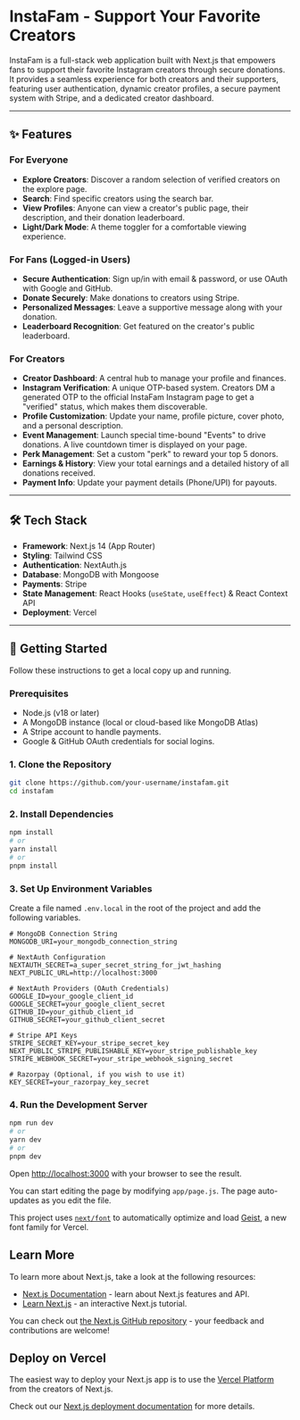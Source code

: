 # InstaFam - Support Your Favorite Creators

InstaFam is a full-stack web application built with Next.js that empowers fans to support their favorite Instagram creators through secure donations. It provides a seamless experience for both creators and their supporters, featuring user authentication, dynamic creator profiles, a secure payment system with Stripe, and a dedicated creator dashboard.

---

## ✨ Features

### For Everyone
- **Explore Creators**: Discover a random selection of verified creators on the explore page.
- **Search**: Find specific creators using the search bar.
- **View Profiles**: Anyone can view a creator's public page, their description, and their donation leaderboard.
- **Light/Dark Mode**: A theme toggler for a comfortable viewing experience.

### For Fans (Logged-in Users)
- **Secure Authentication**: Sign up/in with email & password, or use OAuth with Google and GitHub.
- **Donate Securely**: Make donations to creators using Stripe.
- **Personalized Messages**: Leave a supportive message along with your donation.
- **Leaderboard Recognition**: Get featured on the creator's public leaderboard.

### For Creators
- **Creator Dashboard**: A central hub to manage your profile and finances.
- **Instagram Verification**: A unique OTP-based system. Creators DM a generated OTP to the official InstaFam Instagram page to get a "verified" status, which makes them discoverable.
- **Profile Customization**: Update your name, profile picture, cover photo, and a personal description.
- **Event Management**: Launch special time-bound "Events" to drive donations. A live countdown timer is displayed on your page.
- **Perk Management**: Set a custom "perk" to reward your top 5 donors.
- **Earnings & History**: View your total earnings and a detailed history of all donations received.
- **Payment Info**: Update your payment details (Phone/UPI) for payouts.

---

## 🛠️ Tech Stack

- **Framework**: Next.js 14 (App Router)
- **Styling**: Tailwind CSS
- **Authentication**: NextAuth.js
- **Database**: MongoDB with Mongoose
- **Payments**: Stripe
- **State Management**: React Hooks (`useState`, `useEffect`) & React Context API
- **Deployment**: Vercel

---

## 🚀 Getting Started

Follow these instructions to get a local copy up and running.

### Prerequisites

- Node.js (v18 or later)
- A MongoDB instance (local or cloud-based like MongoDB Atlas)
- A Stripe account to handle payments.
- Google & GitHub OAuth credentials for social logins.

### 1. Clone the Repository

```bash
git clone https://github.com/your-username/instafam.git
cd instafam
```

### 2. Install Dependencies

```bash
npm install
# or
yarn install
# or
pnpm install
```

### 3. Set Up Environment Variables

Create a file named `.env.local` in the root of the project and add the following variables.

```env
# MongoDB Connection String
MONGODB_URI=your_mongodb_connection_string

# NextAuth Configuration
NEXTAUTH_SECRET=a_super_secret_string_for_jwt_hashing
NEXT_PUBLIC_URL=http://localhost:3000

# NextAuth Providers (OAuth Credentials)
GOOGLE_ID=your_google_client_id
GOOGLE_SECRET=your_google_client_secret
GITHUB_ID=your_github_client_id
GITHUB_SECRET=your_github_client_secret

# Stripe API Keys
STRIPE_SECRET_KEY=your_stripe_secret_key
NEXT_PUBLIC_STRIPE_PUBLISHABLE_KEY=your_stripe_publishable_key
STRIPE_WEBHOOK_SECRET=your_stripe_webhook_signing_secret

# Razorpay (Optional, if you wish to use it)
KEY_SECRET=your_razorpay_key_secret
```

### 4. Run the Development Server

```bash
npm run dev
# or
yarn dev
# or
pnpm dev
```

Open [http://localhost:3000](http://localhost:3000) with your browser to see the result.

You can start editing the page by modifying `app/page.js`. The page auto-updates as you edit the file.

This project uses [`next/font`](https://nextjs.org/docs/app/building-your-application/optimizing/fonts) to automatically optimize and load [Geist](https://vercel.com/font), a new font family for Vercel.

## Learn More

To learn more about Next.js, take a look at the following resources:

- [Next.js Documentation](https://nextjs.org/docs) - learn about Next.js features and API.
- [Learn Next.js](https://nextjs.org/learn) - an interactive Next.js tutorial.

You can check out [the Next.js GitHub repository](https://github.com/vercel/next.js) - your feedback and contributions are welcome!

## Deploy on Vercel

The easiest way to deploy your Next.js app is to use the [Vercel Platform](https://vercel.com/new?utm_medium=default-template&filter=next.js&utm_source=create-next-app&utm_campaign=create-next-app-readme) from the creators of Next.js.

Check out our [Next.js deployment documentation](https://nextjs.org/docs/app/building-your-application/deploying) for more details.
